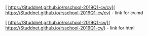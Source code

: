 [ https://Studdnet.github.io/rsschool-2019Q1-cv/cv]( https://Studdnet.github.io/rsschool-2019Q1-cv/cv) - link for cv.md

[ https://Studdnet.github.io/rsschool-2019Q1-cv/]( https://Studdnet.github.io/rsschool-2019Q1-cv/) - link for html
